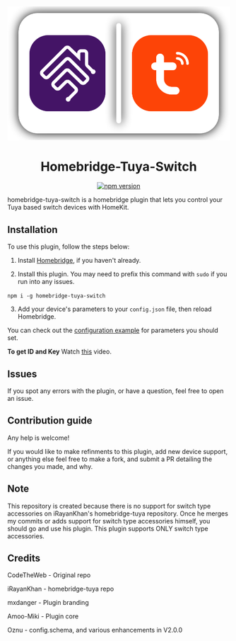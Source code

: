<span align="center">

<a href="https://github.com/Alperen-Ozturk/homebridge-tuya-switch/blob/master/assets/homebridge-tuya-switch.artwork.png?raw=true"><img alt="homebridge-verified" src="https://github.com/Alperen-Ozturk/homebridge-tuya-switch/blob/master/assets/homebridge-tuya-switch.artwork.png?raw=true" width="600px"></a>

# Homebridge-Tuya-Switch

<a href="https://www.npmjs.com/package/homebridge-tuya-switch"><img title="npm version" src="https://badgen.net/npm/v/homebridge-tuya-switch" ></a>

</span>


homebridge-tuya-switch is a homebridge plugin that lets you control your Tuya based switch devices with HomeKit. 


## Installation 
To use this plugin, follow the steps below:

1) Install [Homebridge](https://github.com/homebridge/homebridge), if you haven't already.

2) Install this plugin. You may need to prefix this command with ```sudo``` if you run into any issues.

```npm i -g homebridge-tuya-switch```

3) Add your device's parameters to your ```config.json``` file, then reload Homebridge.

You can check out the [configuration example](https://github.com/Alperen-Ozturk/homebridge-tuya-switch/blob/master/config-example.MD) for parameters you should set.

**To get ID and Key** Watch [this](https://www.youtube.com/watch?v=oq0JL_wicKg) video. 


## Issues

If you spot any errors with the plugin, or have a question, feel free to open an issue.


## Contribution guide

Any help is welcome! 

If you would like to make refinments to this plugin, add new device support, or anything else feel free to make a fork, and submit a PR detailing the changes you made, and why. 

## Note

This repository is created because there is no support for switch type accessories on iRayanKhan's homebridge-tuya repository. Once he merges my commits or adds support for switch type accessories himself, you should go and use his plugin. This plugin supports ONLY switch type accessories.


## Credits

CodeTheWeb - Original repo

iRayanKhan - homebridge-tuya repo

mxdanger   - Plugin branding 

Amoo-Miki  - Plugin core

Oznu       - config.schema, and various enhancements in V2.0.0
